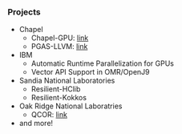 ### Projects


- Chapel
    - Chapel-GPU: [link](https://ahayashi.github.io/chapel-gpu/index.html)
    - PGAS-LLVM: [link](https://github.com/chapel-lang/llvm-pgas)
- IBM
    - Automatic Runtime Parallelization for GPUs
    - Vector API Support in OMR/OpenJ9
- Sandia National Laboratories
    - Resilient-HClib
    - Resilient-Kokkos
- Oak Ridge National Laboratries
    - QCOR: [link](https://qcor.ornl.gov/)
- and more!


